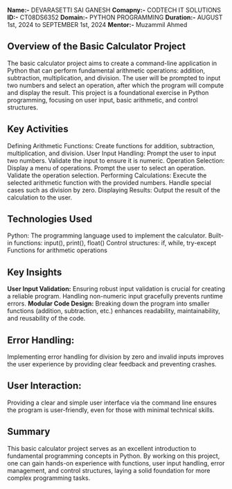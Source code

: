 **Name:-** DEVARASETTI SAI GANESH 
**Comapny:-** CODTECH IT SOLUTIONS 
**ID:-** CT08DS6352 
**Domain:-** PYTHON PROGRAMMING 
**Duration:-** AUGUST 1st, 2024 to SEPTEMBER 1st, 2024 
**Mentor:-**  Muzammil Ahmed

## Overview of the Basic Calculator Project
The basic calculator project aims to create a command-line application in Python that can perform fundamental arithmetic operations: addition, subtraction, multiplication, and division. The user will be prompted to input two numbers and select an operation, after which the program will compute and display the result. This project is a foundational exercise in Python programming, focusing on user input, basic arithmetic, and control structures.

## Key Activities
Defining Arithmetic Functions:
Create functions for addition, subtraction, multiplication, and division.
User Input Handling:
Prompt the user to input two numbers.
Validate the input to ensure it is numeric.
Operation Selection:
Display a menu of operations.
Prompt the user to select an operation.
Validate the operation selection.
Performing Calculations:
Execute the selected arithmetic function with the provided numbers.
Handle special cases such as division by zero.
Displaying Results:
Output the result of the calculation to the user.
## Technologies Used
Python: The programming language used to implement the calculator.
Built-in functions: input(), print(), float()
Control structures: if, while, try-except
Functions for arithmetic operations
## Key Insights
**User Input Validation:**
Ensuring robust input validation is crucial for creating a reliable program. Handling non-numeric input gracefully prevents runtime errors.
**Modular Code Design:**
Breaking down the program into smaller functions (addition, subtraction, etc.) enhances readability, maintainability, and reusability of the code.
## Error Handling:
Implementing error handling for division by zero and invalid inputs improves the user experience by providing clear feedback and preventing crashes.
## User Interaction:
Providing a clear and simple user interface via the command line ensures the program is user-friendly, even for those with minimal technical skills.
## Summary
This basic calculator project serves as an excellent introduction to fundamental programming concepts in Python. By working on this project, one can gain hands-on experience with functions, user input handling, error management, and control structures, laying a solid foundation for more complex programming tasks.

